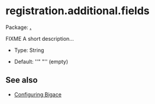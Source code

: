 # registration.additional.fields

Package: **[.](.)**

FIXME A short description...


*  Type: String

*  Default: ''" "'' (empty)

## See also


*  [Configuring Bigace](manual/configurations)


